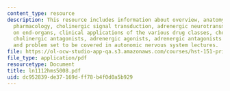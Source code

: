```yaml
---
content_type: resource
description: This resource includes information about overview, anatomy of autonomic
  pharmacology, cholinergic signal transduction, adrenergic neurotransmission, effects
  on end-organs, clinical applications of the various drug classes, cholinergic agonists,
  cholinergic antagonists, adrenergic agonists, adrenergic antagonists and questions
  and problem set to be covered in autonomic nervous system lectures.
file: https://ol-ocw-studio-app-qa.s3.amazonaws.com/courses/hst-151-principles-of-pharmacology-spring-2005/dc952839de37169dff78b4f0d0a5b929_ln1112hms5008.pdf
file_type: application/pdf
resourcetype: Document
title: ln1112hms5008.pdf
uid: dc952839-de37-169d-ff78-b4f0d0a5b929
---
```

